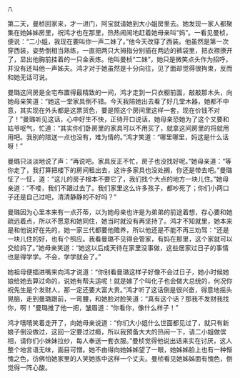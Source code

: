     八 

   第二天，曼桢回家来，才一进门，阿宝就请她到大小姐房里去。她发现一家人都聚集在她姊姊房里，祝鸿才也在那里，热热闹闹地赶着她母亲叫“妈”。一看见曼桢，便说：“二小姐，我现在要叫你一声二妹了。”他今天改穿了西装。他虽然是第一次穿西装，姿势倒相当熟练，一直把两只大拇指分别插在两边的裤袋里，把衣襟撩开了，显出他胸前挂着的一只金表炼。他叫曼桢“二妹”，她只是微笑点头作为招呼，并没有还叫他一声姊夫。鸿才对于她虽然是十分向往，见了面却觉得很拘束，反而和她无话可说。

   曼璐这间房是全宅布置得最精致的一间，鸿才走到一只衣橱前面，敲敲那木头，向她母亲笑道：“她这一堂家具倒不错。今天我陪她出去看了好几堂木器，她都不中意，其实现在外头都是这票货色，要是照这个房间里这样一套，现在价钱不对了！”曼璐听见这话，心中好生不快，正待开口说话，她母亲恐她为了这个又要和姑爷呕气，忙道：“其实你们卧房里的家具可以不用买了，就拿这间房里的将就用用吧。我别的陪送一点也没有，难为情的。”鸿才笑道：“哪里哪里，妈这是什么话呀！”

   曼璐只淡淡地说了声：“再说吧。家具反正不忙，房子也没找好呢。”她母亲道：“等你走了，我打算把楼下的房间租出去，这许多家具也没处搁，你还是带去吧。”曼璐怔了一怔，道：“这儿的房子根本不要它了，我们找个大点的地方一块儿住。”她母亲道：“不喽，我们不跟过去了。我们家里这么许多孩子，都吵死了；你们小两口子还是自己过吧，清清静静的不好吗？”

   曼璐因为心里本来有一点芥蒂，以为她母亲也许是为弟弟的前途着想，存心要和她疏远着点，所以不愿意和她同住，她当时就没有再坚持了。鸿才不知就里，她本来是和他说好在先的，她一家三代都要他赡养，所以他还是不能不再三劝驾：“还是一块儿住的好，也有个照应。我看曼璐不见得会管家，有妈在那里，这个家就可以交给妈了。”她母亲笑道：“她这以后成天待在家里没事做，这些居家过日子的事情也是得学学。不会，学学就会了。”

   她祖母便插进嘴来向鸿才说道：“你别看曼璐这样子好像不会过日子，她小时候她娘给她去算过命的，说她有帮夫运呢！就是嫁了个叫化子也会做大总统的，何况你祝先生是个发财人，那一定还要大富大贵。”鸿才听了这话倒是很兴奋，得意地摇头晃脑，走到曼璐跟前，一弯腰，和她脸对脸笑道：“真有这个话？那我不发财我找你，啊！”曼璐推了他一把，皱眉道：“你看你，像什么样子！”

   鸿才嘻嘻笑着走开了，向她母亲说道：“你们大小姐什么世面都见过了，就只有新娘子倒没做过，这回一定要过过瘾，所以我预备大大的热闹一下，请二小姐做傧相，请你们小妹妹拉纱，每人奉送一套衣服。”曼桢觉得他说出话来实在讨厌，这人整个地言语无味，面目可憎。她不由得向她姊姊望了一眼，她姊姊脸上也有一种惭愧之色，彷佛怕她家里的人笑她拣中这样一个丈夫。曼桢看见她姊姊面有愧色，倒觉得一阵心酸。

